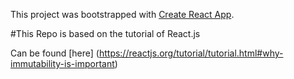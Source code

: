 This project was bootstrapped with [Create React App](https://github.com/facebookincubator/create-react-app).

#This Repo is based on the tutorial of React.js

Can be found [here] (https://reactjs.org/tutorial/tutorial.html#why-immutability-is-important) 

